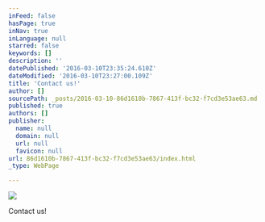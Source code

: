 ```yaml
---
inFeed: false
hasPage: true
inNav: true
inLanguage: null
starred: false
keywords: []
description: ''
datePublished: '2016-03-10T23:35:24.610Z'
dateModified: '2016-03-10T23:27:00.109Z'
title: 'Contact us!'
author: []
sourcePath: _posts/2016-03-10-86d1610b-7867-413f-bc32-f7cd3e53ae63.md
published: true
authors: []
publisher:
  name: null
  domain: null
  url: null
  favicon: null
url: 86d1610b-7867-413f-bc32-f7cd3e53ae63/index.html
_type: WebPage

---
```

![](https://the-grid-user-content.s3-us-west-2.amazonaws.com/ab40c81c-5d1e-48ee-9d43-3b707ab0a51c.jpg)

Contact us!